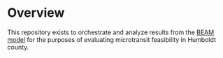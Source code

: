 # Overview

This repository exists to orchestrate and analyze results from the [BEAM model](https://github.com/LBNL-UCB-STI/beam) for the purposes of evaluating microtransit feasibility in Humboldt county.


